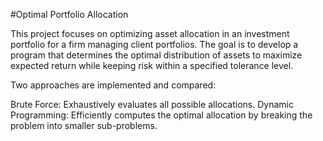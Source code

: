 #Optimal Portfolio Allocation

This project focuses on optimizing asset allocation in an investment portfolio for a firm managing client portfolios. The goal is to develop a program that determines the optimal distribution of assets to maximize expected return while keeping risk within a specified tolerance level.

Two approaches are implemented and compared:

Brute Force: Exhaustively evaluates all possible allocations.
Dynamic Programming: Efficiently computes the optimal allocation by breaking the problem into smaller sub-problems.
